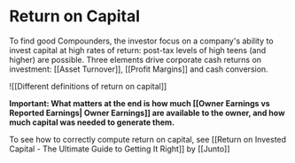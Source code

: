 # Return on Capital
To find good Compounders, the investor focus on a company's ability to invest capital at high rates of return: post-tax levels of high teens (and higher) are possible. Three elements drive corporate cash returns on investment: [[Asset Turnover]], [[Profit Margins]] and cash conversion.

![[Different definitions of return on capital]]



**Important: What matters at the end is how much [[Owner Earnings vs Reported Earnings| Owner Earnings]] are available to the owner, and how much capital was needed to generate them.**


To see how to correctly compute return on capital, see [[Return on Invested Capital - The Ultimate Guide to Getting It Right]] by [[Junto]]




